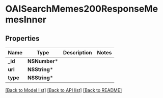 # OAISearchMemes200ResponseMemesInner

## Properties
Name | Type | Description | Notes
------------ | ------------- | ------------- | -------------
**_id** | **NSNumber*** |  | 
**url** | **NSString*** |  | 
**type** | **NSString*** |  | 

[[Back to Model list]](../README.md#documentation-for-models) [[Back to API list]](../README.md#documentation-for-api-endpoints) [[Back to README]](../README.md)



